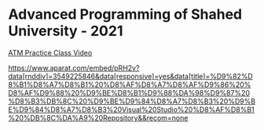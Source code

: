 # Advanced Programming of Shahed University - 2021
[ATM Practice Class Video](https://drive.google.com/file/d/1spYdtSIG4MMEMDVf2ZQMdiDg0FftCB9q/view?usp=sharing) 

https://www.aparat.com/embed/pRH2v?data[rnddiv]=3549225846&data[responsive]=yes&data[title]=%D9%82%D8%B1%D8%A7%D8%B1%20%D8%AF%D8%A7%D8%AF%D9%86%20%D8%AF%D9%88%20%D9%BE%D8%B1%D9%88%DA%98%D9%87%20%D8%B3%DB%8C%20%D9%BE%D9%84%D8%A7%D8%B3%20%D9%BE%D9%84%D8%A7%D8%B3%20Visual%20Studio%20%D8%AF%D8%B1%20%DB%8C%DA%A9%20Repository&&recom=none
